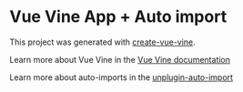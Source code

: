 # Vue Vine App + Auto import

This project was generated with [create-vue-vine](https://github.com/vue-vine/vue-vine/tree/main/packages/create-vue-vine).

Learn more about Vue Vine in the [Vue Vine documentation](https://vue-vine.dev/)

Learn more about auto-imports in the [unplugin-auto-import](https://github.com/unplugin/unplugin-auto-import)
